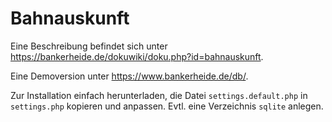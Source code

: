 Bahnauskunft
============

Eine Beschreibung befindet sich unter https://bankerheide.de/dokuwiki/doku.php?id=bahnauskunft.

Eine Demoversion unter https://www.bankerheide.de/db/.

Zur Installation einfach herunterladen, die Datei `settings.default.php` in `settings.php` kopieren und anpassen. Evtl. eine Verzeichnis `sqlite` anlegen.
